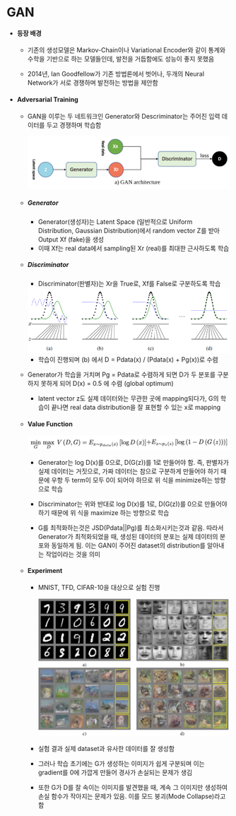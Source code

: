 # GAN

* #### 등장 배경

  * 기존의 생성모델은 Markov-Chain이나 Variational Encoder와 같이 통계와 수학을 기반으로 하는 모델들인데, 발전을 거듭함에도 성능이 좋지 못했음

  * 2014년, Ian Goodfellow가 기존 방법론에서 벗어나, 두개의 Neural Network가 서로 경쟁하며 발전하는 방법을 제안함

    

* #### Adversarial Training

  * GAN을 이루는 두 네트워크인 Generator와 Descriminator는 주어진 입력 데이터를 두고 경쟁하며 학습함

    <img src="images/gan1.png" />

    

  * ##### Generator

    * Generator(생성자)는 Latent Space (일반적으로 Uniform Distribution, Gaussian Distribution)에서 random vector Z를 받아 Output Xf (fake)을 생성
    * 이때 Xf는 real data에서 sampling된 Xr (real)를 최대한 근사하도록 학습

  * ##### Discriminator

    * Discriminator(판별자)는 Xr을 True로, Xf를 False로 구분하도록 학습

      

    <img src="images/gan3.png" />

    * 학습이 진행되며 (b) 에서 D = Pdata(x) / (Pdata(x) + Pg(x))로 수렴
  * Generator가 학습을 거치며 Pg = Pdata로 수렴하게 되면 D가 두 분포를 구분하지 못하게 되어 D(x) = 0.5 에 수렴 (global optimum)
    * latent vector z도 실제 데이터와는 무관한 곳에 mapping되다가, G의 학습이 끝나면 real data distribution을 잘 표현할 수 있는 x로 mapping 
  

  

  

  * #### Value Function

    <img src="images/gan2.png" />

    * Generator는 log D(x)를 0으로, D(G(z))를 1로 만들어야 함. 즉, 판별자가 실제 데이터는 거짓으로, 가짜 데이터는 참으로 구분하게 만들어야 하기 때문에 우항 두 term이 모두 0이 되어야 하므로 위 식을 minimize하는 방향으로 학습

    * Discriminator는 위와 반대로 log D(x)를 1로, D(G(z))를 0으로 만들어야 하기 때문에 위 식을 maximize 하는 방향으로 학습

    * G를 최적화하는것은 JSD(Pdata||Pg)를 최소화시키는것과 같음. 따라서 Generator가 최적화되었을 때, 생성된 데이터의 분포는 실제 데이터의 분포와 동일하게 됨. 이는 GAN이 주어진 dataset의 distribution를 알아내는 작업이라는 것을 의미

      

  * #### Experiment

    * MNIST, TFD, CIFAR-10을 대상으로 실험 진행

      <img src="images/gan4.png" />

    * 실험 결과 실제 dataset과 유사한 데이터를 잘 생성함
    * 그러나 학습 초기에는 G가 생성하는 이미지가 쉽게 구분되며 이는 gradient를 0에 가깝게 만들어 경사가 손실되는 문제가 생김
    * 또한 G가 D를 잘 속이는 이미지를 발견했을 때, 계속 그 이미지만 생성하여 손실 함수가 작아지는 문제가 있음. 이를 모드 붕괴(Mode Collapse)라고 함